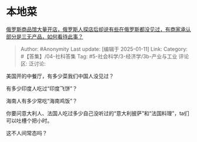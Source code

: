 # 本地菜
[俄罗斯商品馆大量开店，俄罗斯人探店后却说有些在俄罗斯都没见过，有商家承认部分是三无产品，如何看待此事？](https://www.zhihu.com/question/9131561573/answer/76762602542)

> Author: #Anonymity
> Last update: [编辑于 2025-01-11]
> Link:
> Category: #【答集】/04-社科答集 
> Tag: #5-社会科学/3-经济学/3b-产业与工业 
> 评论区:
> 泛讨论:

美国开的中餐厅，有多少菜我们中国人没见过？

有多少印度人吃过“印度飞饼”？

海南人有多少常吃“海南鸡饭”？

你要问意大利人、法国人吃过多少自己没听过的“意大利披萨”和“法国料理”，ta们可以吐槽个把小时。

这不人间常态吗？
